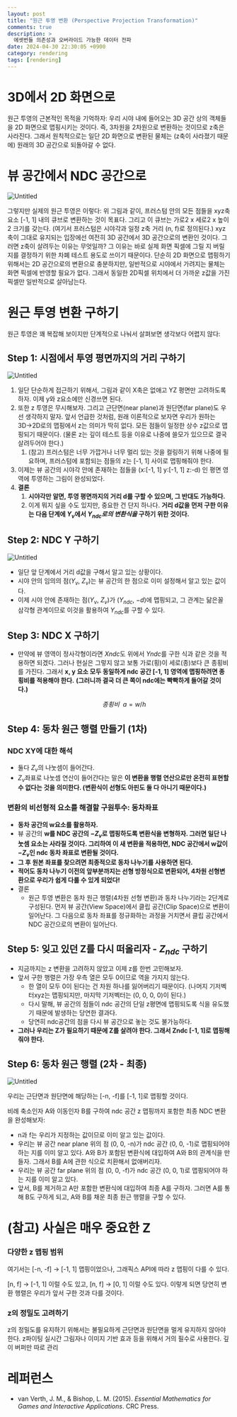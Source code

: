 ```yaml
---
layout: post
title: "원근 투영 변환 (Perspective Projection Transformation)"
comments: true  
description: >
  에셋번들 의존성과 오버라이드 가능한 데이터 전파
date: 2024-04-30 22:30:05 +0900
category: rendering
tags: [rendering]
---
```


# 3D에서 2D 화면으로

원근 투영의 근본적인 목적을 기억하자: 우리 시야 내에 들어오는 3D 공간 상의 객체들을 2D 화면으로 맵핑시키는 것이다. 즉, 3차원을 2차원으로 변환하는 것이므로 z축은 사라진다. 그래서 원칙적으로는 일단 2D 화면으로 변환된 물체는 (z축이 사라졌기 때문에) 원래의 3D 공간으로 되돌아갈 수 없다.

# 뷰 공간에서 NDC 공간으로

![Untitled](/images/posts/perspective-projection/bd01.png)

그렇지만 실제의 원근 투영은 이렇다: 위 그림과 같이, 프러스텀 안의 모든 점들을 xyz축 요소 [-1, 1] 내의 큐브로 변환하는 것이 목표다. 그리고 이 큐브는 가로2 x 세로2 x 높이2 크기를 갖는다. (여기서 프러스텀은 시야각과 일정 z축 거리 (n, f)로 정의된다.)
xyz축이 그대로 유지되는 입장에선 여전히 3D 공간에서 3D 공간으로의 변환인 것이다. 그러면 z축이 살려두는 이유는 무엇일까? 그 이유는 바로 실제 화면 픽셀에 그릴 지 버릴 지를 결정하기 위한 차폐 테스트 용도로 쓰이기 때문이다. 단순히 2D 화면으로 맵핑하기 위해서는 2D 공간으로의 변환으로 충분하지만, 일반적으로 시야에서 가려지는 물체는 화면 픽셀에 반영할 필요가 없다. 그래서 동일한 2D픽셀 위치에서 더 가까운 z값을 가진 픽셀만 일반적으로 살아남는다.

# 원근 투영 변환 구하기

원근 투영은 꽤 복잡해 보이지만 단계적으로 나눠서 살펴보면 생각보다 어렵지 않다:

## Step 1: 시점에서 투영 평면까지의 거리 구하기

![Untitled](/images/posts/perspective-projection/bd02.png)

1. 일단 단순하게 접근하기 위해서, 그림과 같이 X축은 없애고 YZ 평면만 고려하도록 하자. 이제 y와 z요소에만 신경쓰면 된다.
2. 또한 z 투영은 무시해보자. 그리고 근단면(near plane)과 원단면(far plane)도 우선 생각하지 말자. 앞서 언급한 것처럼, 원래 이론적으로 보자면 우리가 원하는 3D→2D로의 맵핑에서 z는 의미가 딱히 없다. 모든 점들이 일정한 상수 z값으로 맵핑되기 때문이다. (물론 z는 깊이 테스트 등을 이유로 나중에 쓸모가 있으므로 결국 살려두어야 한다.)
    1. (참고) 프러스텀은 너무 가깝거나 너무 멀리 있는 것을 컬링하기 위해 나중에 필요하며, 프러스텀에 포함되는 점들의 z는 [-1, 1] 사이로 맵핑해줘야 한다.
3. 이제는 뷰 공간의 시야각 안에 존재하는 점들을 (x:[-1, 1] y:[-1, 1] z:-d) 인 평면 영역에 투영하는 그림이 완성되었다.
4. **결론**
    1. **시야각만 알면, 투영 평면까지의 거리 d를 구할 수 있으며, 그 반대도 가능하다.**
    2. 이게 뭐지 싶을 수도 있지만, 중요한 건 단지 하나다. **거리 d값을 먼저 구한 이유는 다음 단계에 $Y_v$에서 $Y_{ndc}$*로의 변환식을*  구하기 위한 것이다.**

## Step 2: NDC Y 구하기

![Untitled](/images/posts/perspective-projection/bd03.png)

- 일단 앞 단계에서 거리 d값을 구해서 알고 있는 상황이다.
- 시야 안의 임의의 점($Y_v$, $Z_v$)는 뷰 공간의 한 점으로 이미 설정해서 알고 있는 값이다.
- 이제 시야 안에 존재하는 점($Y_v$, $Z_v$)가 ($Y_{ndc}$, $-d$)에 맵핑되고, 그 관계는 닮은꼴 삼각형 관계이므로 이것을 활용하여 $Y_{ndc}$를 구할 수 있다.

## Step 3: NDC X 구하기

- 만약에 뷰 영역이 정사각형이라면 $Xndc$도 위에서 $Yndc$를 구한 식과 같은 것을 적용하면 되겠다. 그러나 현실은 그렇지 않고 보통 가로(횡)이 세로(종)보다 큰 종횡비를 가진다. 그래서 **x, y 요소 모두 동일하게 ndc 공간 [-1, 1] 영역에 맵핑하려면 종횡비를 적용해야 한다.** **(그러니까 결국 더 큰 쪽이 ndc에는 빡빡하게 들어갈 것이다.)**
    
    $$ 
    종횡비\ \   a = w / h
    $$
    

## Step 4: 동차 원근 행렬 만들기 (1차)

### NDC XY에 대한 해석

- 둘다 $Z_v$의 나눗셈이 들어간다.
- $Z_v$좌표로 나눗셈 연산이 들어간다는 말은 **이 변환을 행렬 연산으로만 온전히 표현할 수 없다는 것을 의미한다. (변환식이 선형도 아핀도 둘 다 아니기 때문이다.)**

### 변환의 비선형적 요소를 해결할 구원투수: 동차좌표

- **동차 공간의 w요소를 활용하자.**
- 뷰 공간의 **w를 NDC 공간의 $-Z_v$로 맵핑하도록 변환식을 변형하자. 그러면 일단 나눗셈 요소는 사라질 것이다. 그리하여 이 새 변환을 적용하면, NDC 공간에서 w값이 $-Z_v$인 ndc 동차 좌표로 변환될 것이다.**
- **그 후 원본 좌표를 찾으려면 최종적으로 동차 나누기를 사용하면 된다.**
- **적어도 동차 나누기 이전의 앞부분까지는 선형 방정식으로 변환되어, 4차원 선형변환으로 우리가 쉽게 다룰 수 있게 되었다!**
- 결론
    - 원근 투영 변환은 동차 원근 행렬(4차원 선형 변환)과 동차 나누기라는 2단계로 구성된다. 먼저 뷰 공간(View Space)에서 클립 공간(Clip Space)으로 변환이 일어난다. 그 다음으로 동차 좌표를 정규화하는 과정을 거치면서 클립 공간에서 NDC 공간으로의 변환이 일어난다.

## Step 5: 잊고 있던 Z를 다시 떠올리자 - $Z_{ndc}$ 구하기 

- 지금까지는 z 변환을 고려하지 않았고 이제 z를 한번 고민해보자.
- 앞서 구한 행렬은 가장 우측 열은 모두 0이므로 역을 가지지 않는다.
    - 한 열이 모두 0이 된다는 건 차원 하나를 잃어버리기 때문이다. (나머지 기저벡터xyz는 맵핑되지만, 마지막 기저벡터는 (0, 0, 0, 0)이 된다.)
    - 다시 말해, 뷰 공간의 점들이 ndc 공간의 단일 z평면에 맵핑되도록 식을 유도했기 때문에 발생하는 당연한 결과다.
    - 당연히 ndc공간의 점을 다시 뷰 공간으로 놓는 것도 불가능하다.
- **그러나 우리는 Z가 필요하기 때문에 Z를 살려야 한다. 그래서 Zndc [-1, 1]로 맵핑해줘야 한다.**

## Step 6: 동차 원근 행렬 (2차 - 최종)

![Untitled](/images/posts/perspective-projection/bd04.png)

우리는 근단면과 원단면에 해당하는 [-n, -f]를 [-1, 1]로 맵핑할 것이다.

비례 축소인자 A와 이동인자 B를 구하여 ndc 공간 z 맵핑까지 포함한 최종 NDC 변환을 완성해보자:
- n과 f는 우리가 지정하는 값이므로 이미 알고 있는 값이다.
- 우리는 뷰 공간 near plane 위의 점 (0, 0, -n)가 ndc 공간 (0, 0, -1)로 맵핑되어야 하는 지를 이미 알고 있다. A와 B가 포함된 변환식에 대입하여 A와 B의 관계식을 만들자. 그래서 B를 A에 관한 식으로 치환해서 없애버리자.
- 우리는 뷰 공간 far plane 위의 점 (0, 0, -f)가 ndc 공간 (0, 0, 1)로 맵핑되어야 하는 지를 이미 알고 있다.
- 앞서, B를 제거하고 A만 포함한 변환식에 대입하여 최종 A를 구하자.
그러면 A를 통해 B도 구하게 되고, A와 B를 채운 최종 원근 행렬을 구할 수 있다.

# (참고) 사실은 매우 중요한 Z

### 다양한 z 맵핑 범위

여기서는 [-n, -f] → [-1, 1] 맵핑이었으나, 그래픽스 API에 따라 z 맵핑이 다를 수 있다.

[n, f] → [-1, 1] 이럴 수도 있고,  [n, f] → [0, 1] 이럴 수도 있다. 이렇게 되면 당연히 변환 행렬은 우리가 앞서 구한 것과 다를 것이다.

### z의 정밀도 고려하기
z의 정밀도를 유지하기 위해서는 불필요하게 근단면과 원단면을 멀게 유지하지 않아야 한다.
z파이팅
실시간 그림자나 이미지 기반 효과 등을 위해서 거의 필수로 사용한다.
깊이 버퍼만 따로 관리

# 레퍼런스
- van Verth, J. M., & Bishop, L. M. (2015). *Essential Mathematics for Games and Interactive Applications*. CRC Press.


